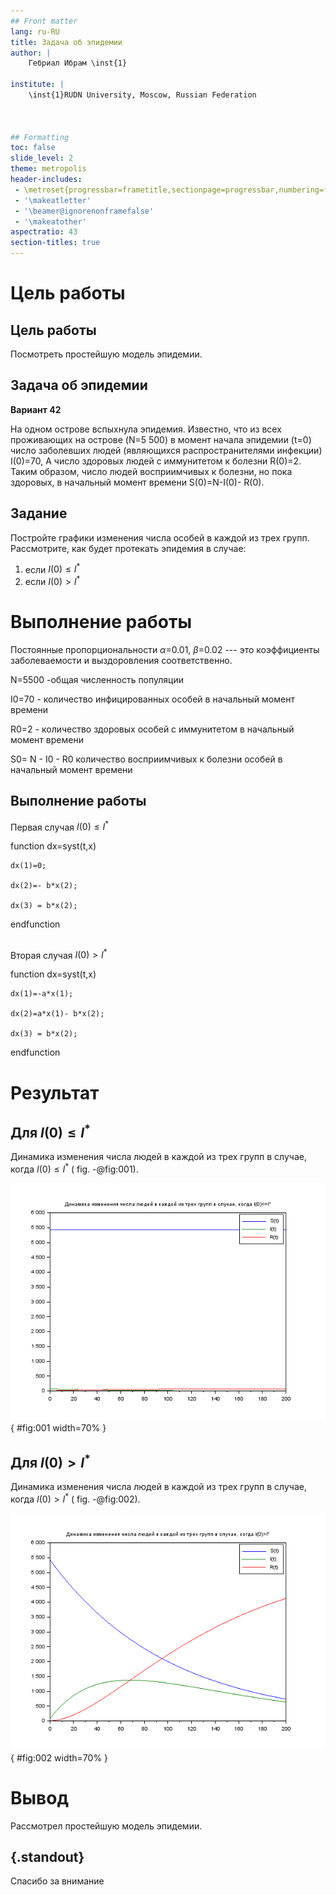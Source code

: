 ```yaml
---
## Front matter
lang: ru-RU
title: Задача об эпидемии
author: |
	Гебриал Ибрам \inst{1}
	
institute: |
	\inst{1}RUDN University, Moscow, Russian Federation
	


## Formatting
toc: false
slide_level: 2
theme: metropolis
header-includes: 
 - \metroset{progressbar=frametitle,sectionpage=progressbar,numbering=fraction}
 - '\makeatletter'
 - '\beamer@ignorenonframefalse'
 - '\makeatother'
aspectratio: 43
section-titles: true
---
```


# Цель работы

## Цель работы

Посмотреть простейшую модель эпидемии.

## Задача об эпидемии

**Вариант 42**


На одном острове вспыхнула эпидемия. Известно, что из всех проживающих
на острове (N=5 500) в момент начала эпидемии (t=0) число заболевших людей
(являющихся распространителями инфекции) I(0)=70, А число здоровых людей с
иммунитетом к болезни R(0)=2. Таким образом, число людей восприимчивых к
болезни, но пока здоровых, в начальный момент времени S(0)=N-I(0)- R(0).


## Задание

Постройте графики изменения числа особей в каждой из трех групп.
Рассмотрите, как будет протекать эпидемия в случае: 

1. если $I(0) \le I^*$
2. если $I(0) > I^*$

# Выполнение работы
Постоянные пропорциональности $\alpha$=0.01, $\beta$=0.02 --- это коэффициенты заболеваемости
и выздоровления соответственно.

N=5500 -общая численность популяции

I0=70 - количество инфицированных особей в начальный момент времени

R0=2 - количество здоровых особей с иммунитетом в начальный момент времени

S0= N - I0 - R0 количество восприимчивых к болезни особей в начальный момент времени




## Выполнение работы

Первая случая $I(0) \le I^*$

function dx=syst(t,x)

    dx(1)=0;

    dx(2)=- b*x(2);

    dx(3) = b*x(2);

endfunction

##

Вторая случая  $I(0) > I^*$

function dx=syst(t,x)

    dx(1)=-a*x(1);

    dx(2)=a*x(1)- b*x(2);

    dx(3) = b*x(2);

endfunction


# Результат

## Для $I(0) \le I^*$

Динамика изменения числа людей в каждой из трех групп в случае, когда $I(0) \le I^*$ ( fig. -@fig:001).

![Динамика изменения числа людей в каждой из трех групп в случае, когда $I(0) \le I^*$](image/1.png){ #fig:001 width=70% }

## Для $I(0) > I^*$

Динамика изменения числа людей в каждой из трех групп в случае, когда $I(0) > I^*$ ( fig. -@fig:002).

![Динамика изменения числа людей в каждой из трех групп в случае, когда $I(0) > I^*$](image/2.png){ #fig:002 width=70% }




# Вывод

Рассмотрел простейшую модель эпидемии.

## {.standout}

Спасибо за внимание 

